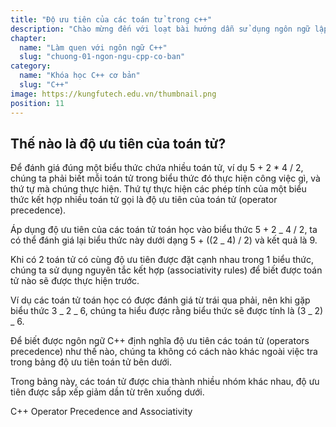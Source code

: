 ```yaml
---
title: "Độ ưu tiên của các toán tử trong c++"
description: "Chào mừng đến với loạt bài hướng dẫn sử dụng ngôn ngữ lập trình C++! Loạt bài hướng dẫn này được thiết kế cho những người chưa hoặc biết một ít lập trình."
chapter:
  name: "Làm quen với ngôn ngữ C++"
  slug: "chuong-01-ngon-ngu-cpp-co-ban"
category:
  name: "Khóa học C++ cơ bản"
  slug: "C++"
image: https://kungfutech.edu.vn/thumbnail.png
position: 11
---
```


## Thế nào là độ ưu tiên của toán tử?

Để đánh giá đúng một biểu thức chứa nhiều toán tử, ví dụ 5 + 2 \* 4 / 2, chúng ta phải biết mỗi toán tử trong biểu thức đó thực hiện công việc gì, và thứ tự mà chúng thực hiện. Thứ tự thực hiện các phép tính của một biểu thức kết hợp nhiều toán tử gọi là độ ưu tiên của toán tử (operator precedence).

Áp dụng độ ưu tiên của các toán tử toán học vào biểu thức 5 + 2 _ 4 / 2, ta có thể đánh giá lại biểu thức này dưới dạng 5 + ((2 _ 4) / 2) và kết quả là 9.

Khi có 2 toán tử có cùng độ ưu tiên được đặt cạnh nhau trong 1 biểu thức, chúng ta sử dụng nguyên tắc kết hợp (associativity rules) để biết được toán tử nào sẽ được thực hiện trước.

Ví dụ các toán tử toán học có được đánh giá từ trái qua phải, nên khi gặp biểu thức 3 _ 2 _ 6, chúng ta hiểu được rằng biểu thức sẽ được tính là (3 _ 2) _ 6.

Để biết được ngôn ngữ C++ định nghĩa độ ưu tiên các toán tử (operators precedence) như thế nào, chúng ta không có cách nào khác ngoài việc tra trong bảng độ ưu tiên toán tử bên dưới.

Trong bảng này, các toán tử được chia thành nhiều nhóm khác nhau, độ ưu tiên được sắp xếp giảm dần từ trên xuống dưới.

C++ Operator Precedence and Associativity
